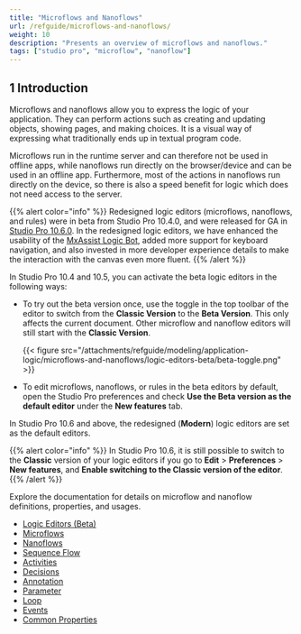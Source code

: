 ```yaml
---
title: "Microflows and Nanoflows"
url: /refguide/microflows-and-nanoflows/
weight: 10
description: "Presents an overview of microflows and nanoflows."
tags: ["studio pro", "microflow", "nanoflow"]
---
```


## 1 Introduction

Microflows and nanoflows allow you to express the logic of your application. They can perform actions such as creating and updating objects, showing pages, and making choices. It is a visual way of expressing what traditionally ends up in textual program code.

Microflows run in the runtime server and can therefore not be used in offline apps, while nanoflows run directly on the browser/device and can be used in an offline app. Furthermore, most of the actions in nanoflows run directly on the device, so there is also a speed benefit for logic which does not need access to the server. 

{{% alert color="info" %}}
Redesigned logic editors (microflows, nanoflows, and rules) were in beta from Studio Pro 10.4.0, and were released for GA in [Studio Pro 10.6.0](/releasenotes/studio-pro/10.6/#1060). In the redesigned logic editors, we have enhanced the usability of the [MxAssist Logic Bot](/refguide/mx-assist-logic-bot/), added more support for keyboard navigation, and also invested in more developer experience details to make the interaction with the canvas even more fluent.
{{% /alert %}} 

In Studio Pro 10.4 and 10.5, you can activate the beta logic editors in the following ways:

* To try out the beta version once, use the toggle in the top toolbar of the editor to switch from the **Classic Version** to the **Beta Version**. This only affects the current document. Other microflow and nanoflow editors will still start with the **Classic Version**.

  {{< figure src="/attachments/refguide/modeling/application-logic/microflows-and-nanoflows/logic-editors-beta/beta-toggle.png" >}}

* To edit microflows, nanoflows, or rules in the beta editors by default, open the Studio Pro preferences and check **Use the Beta version as the default editor** under the **New features** tab.

In Studio Pro 10.6 and above, the redesigned (**Modern**) logic editors are set as the default editors. 

{{% alert color="info" %}}
In Studio Pro 10.6, it is still possible to switch to the **Classic** version of your logic editors if you go to **Edit** > **Preferences** > **New features**, and **Enable switching to the Classic version of the editor**.
{{% /alert %}}

Explore the documentation for details on microflow and nanoflow definitions, properties, and usages.

* [Logic Editors (Beta)](/refguide/logic-editors-beta/)
* [Microflows](/refguide/microflows/)
* [Nanoflows](/refguide/nanoflows/)
* [Sequence Flow](/refguide/sequence-flow/)
* [Activities](/refguide/activities/)
* [Decisions](/refguide/decisions/)
* [Annotation](/refguide/annotation/)
* [Parameter](/refguide/parameter/)
* [Loop](/refguide/loop/)
* [Events](/refguide/events/)
* [Common Properties](/refguide/microflow-element-common-properties/)
